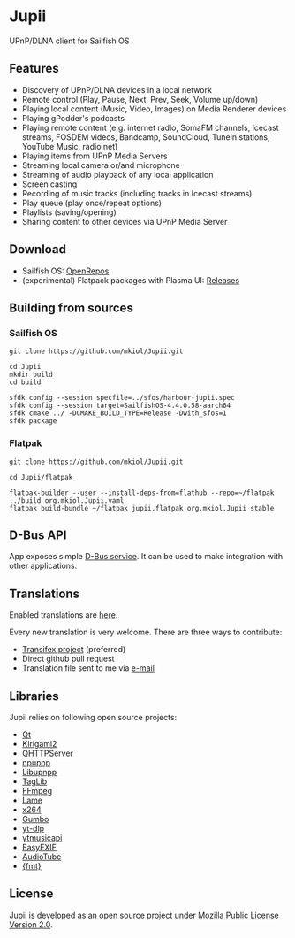# Jupii

UPnP/DLNA client for Sailfish OS

## Features

- Discovery of UPnP/DLNA devices in a local network
- Remote control (Play, Pause, Next, Prev, Seek, Volume up/down)
- Playing local content (Music, Video, Images) on Media Renderer devices
- Playing gPodder's podcasts
- Playing remote content (e.g. internet radio, SomaFM channels, Icecast streams, FOSDEM videos, Bandcamp, SoundCloud, TuneIn stations, YouTube Music, radio.net)
- Playing items from UPnP Media Servers
- Streaming local camera or/and microphone
- Streaming of audio playback of any local application
- Screen casting
- Recording of music tracks (including tracks in Icecast streams)
- Play queue (play once/repeat options)
- Playlists (saving/opening)
- Sharing content to other devices via UPnP Media Server

## Download

- Sailfish OS: [OpenRepos](https://openrepos.net/content/mkiol/jupii)
- (experimental) Flatpack packages with Plasma UI: [Releases](https://github.com/mkiol/Jupii/releases)

## Building from sources

### Sailfish OS

```
git clone https://github.com/mkiol/Jupii.git

cd Jupii
mkdir build
cd build

sfdk config --session specfile=../sfos/harbour-jupii.spec
sfdk config --session target=SailfishOS-4.4.0.58-aarch64
sfdk cmake ../ -DCMAKE_BUILD_TYPE=Release -Dwith_sfos=1
sfdk package
```

### Flatpak

```
git clone https://github.com/mkiol/Jupii.git

cd Jupii/flatpak

flatpak-builder --user --install-deps-from=flathub --repo=~/flatpak ../build org.mkiol.Jupii.yaml
flatpak build-bundle ~/flatpak jupii.flatpak org.mkiol.Jupii stable
```

## D-Bus API

App exposes simple [D-Bus service](https://github.com/mkiol/Jupii/blob/master/dbus/jupii.xml).
It can be used to make integration with other applications.

## Translations

Enabled translations are [here](https://github.com/mkiol/Jupii/tree/master/translations).

Every new translation is very welcome. There are three ways to contribute:

- [Transifex project](https://www.transifex.com/mkiol/jupii) (preferred)
- Direct github pull request
- Translation file sent to me via [e-mail](mailto:jupii@mkiol.net)

## Libraries

Jupii relies on following open source projects:

- [Qt](https://www.qt.io/)
- [Kirigami2](https://api.kde.org/frameworks/kirigami/html/index.html)
- [QHTTPServer](https://github.com/nikhilm/qhttpserver)
- [npupnp](https://framagit.org/medoc92/npupnp)
- [Libupnpp](https://framagit.org/medoc92/libupnpp)
- [TagLib](http://taglib.org/)
- [FFmpeg](https://ffmpeg.org/)
- [Lame](https://lame.sourceforge.io/)
- [x264](https://www.videolan.org/developers/x264.html)
- [Gumbo](https://github.com/google/gumbo-parser)
- [yt-dlp](https://github.com/yt-dlp/yt-dlp)
- [ytmusicapi](https://github.com/sigma67/ytmusicapi)
- [EasyEXIF](https://github.com/mayanklahiri/easyexif)
- [AudioTube](https://github.com/KDE/audiotube)
- [{fmt}](https://fmt.dev)

## License

Jupii is developed as an open source project under [Mozilla Public License Version 2.0](https://www.mozilla.org/MPL/2.0/).
